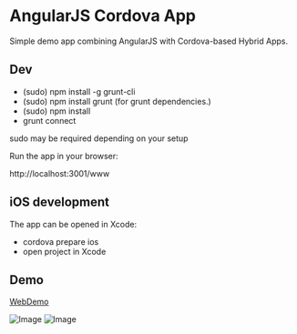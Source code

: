 AngularJS Cordova App
=====================

Simple demo app combining AngularJS with Cordova-based Hybrid Apps.

## Dev

- (sudo) npm install -g grunt-cli
- (sudo) npm install grunt (for grunt dependencies.)
- (sudo) npm install
- grunt connect

sudo may be required depending on your setup

Run the app in your browser:

http://localhost:3001/www

## iOS development

The app can be opened in Xcode:
- cordova prepare ios
- open project in Xcode

## Demo

[WebDemo](https://martinreinhardt-online.de/demo/angular_cordova_app/www)

![Image](https://martinreinhardt-online.de/demo/angular_cordova_app/iphone1.png)
![Image](https://martinreinhardt-online.de/demo/angular_cordova_app/iphone2.png)
